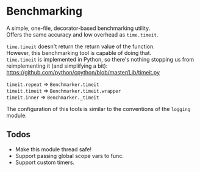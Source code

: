 Benchmarking
============

A simple, one-file, decorator-based benchmarking utility.<br>
Offers the same accuracy and low overhead as `time.timeit`.

`time.timeit` doesn't return the return value of the function.<br>
However, this benchmarking tool is capable of doing that.<br>
`time.timeit` is implemented in Python, so there's nothing stopping
us from reimplementing it (and simplifying a bit):
https://github.com/python/cpython/blob/master/Lib/timeit.py

`timeit.repeat` => `Benchmarker.timeit`<br>
`timeit.timeit` => `Benchmarker.timeit.wrapper`<br>
`timeit.inner`  => `Benchmarker._timeit`

The configuration of this tools is similar to the conventions of the `logging` module.

Todos
-----

* Make this module thread safe!
* Support passing global scope vars to func.
* Support custom timers.